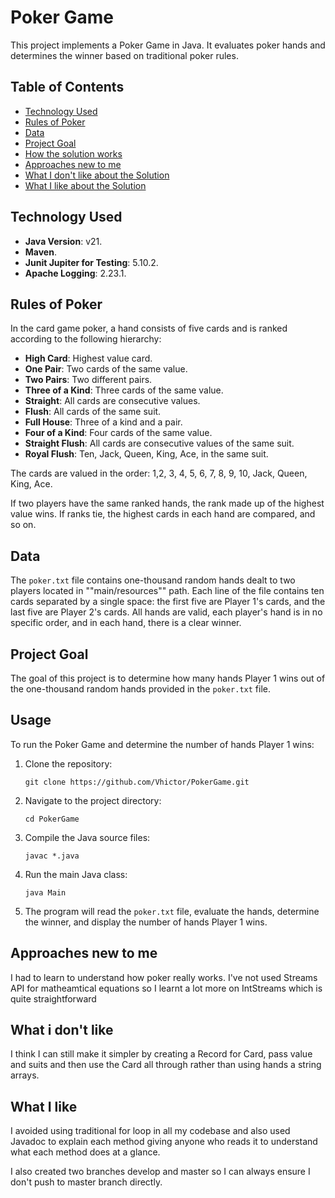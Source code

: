 # Poker Game

This project implements a Poker Game in Java. It evaluates poker hands and determines the winner based on traditional poker rules.

## Table of Contents

- [Technology Used](#technology-used)
- [Rules of Poker](#rules-of-poker)
- [Data](#data)
- [Project Goal](#project-goal)
- [How the solution works](#How-it-works)
- [Approaches new to me](#Approaches-new-to-me)
- [What I don't like about the Solution](#What-I-Don't-like)
- [What I like about the Solution](#What-I-Like)


## Technology Used

- **Java Version**: v21.
- **Maven**.
- **Junit Jupiter for Testing**: 5.10.2.
- **Apache Logging**: 2.23.1.


## Rules of Poker

In the card game poker, a hand consists of five cards and is ranked according to the following hierarchy:

- **High Card**: Highest value card.
- **One Pair**: Two cards of the same value.
- **Two Pairs**: Two different pairs.
- **Three of a Kind**: Three cards of the same value.
- **Straight**: All cards are consecutive values.
- **Flush**: All cards of the same suit.
- **Full House**: Three of a kind and a pair.
- **Four of a Kind**: Four cards of the same value.
- **Straight Flush**: All cards are consecutive values of the same suit.
- **Royal Flush**: Ten, Jack, Queen, King, Ace, in the same suit.

The cards are valued in the order: 1,2, 3, 4, 5, 6, 7, 8, 9, 10, Jack, Queen, King, Ace.

If two players have the same ranked hands, the rank made up of the highest value wins. If ranks tie, the highest cards in each hand are compared, and so on.

## Data

The `poker.txt` file contains one-thousand random hands dealt to two players located in ""main/resources"" path. Each line of the file contains ten cards separated by a single space: the first five are Player 1's cards, and the last five are Player 2's cards. All hands are valid, each player's hand is in no specific order, and in each hand, there is a clear winner.

## Project Goal

The goal of this project is to determine how many hands Player 1 wins out of the one-thousand random hands provided in the `poker.txt` file.

## Usage

To run the Poker Game and determine the number of hands Player 1 wins:

1. Clone the repository:

    ```
    git clone https://github.com/Vhictor/PokerGame.git
    ```

2. Navigate to the project directory:

    ```
    cd PokerGame
    ```

3. Compile the Java source files:

    ```
    javac *.java
    ```

4. Run the main Java class:

    ```
    java Main
    ```

5. The program will read the `poker.txt` file, evaluate the hands, determine the winner, and display the number of hands Player 1 wins.

## Approaches new to me

I had to learn to understand how poker really works.
I've not used Streams API for matheamtical equations so I learnt  a lot more on IntStreams which is quite straightforward

## What i don't like

I think I can still make it simpler by creating a Record for Card, pass value and suits and then use the Card all through rather than using hands a string arrays.

## What I like

I avoided using traditional for loop in all my codebase and also used Javadoc to explain each method giving anyone who reads it to understand what each method does at a glance.

I also created two branches develop and master so I can always ensure I don't push to master branch directly.


